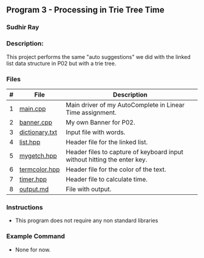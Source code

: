 ## Program 3 - Processing in Trie Tree Time
### Sudhir Ray
### Description:
This project performs the same "auto suggestions" we did with the linked list data structure in P02 but with a trie tree.



### Files

|   #   | File     | Description                      |
| :---: | -------- | -------------------------------- |
|   1   | [main.cpp](https://github.com/Sudhir0228/3013-Algorithms-ray/blob/main/Assignments/P02/main.cpp) | Main driver of my AutoComplete in Linear Time assignment. |
|   2   | [banner.cpp](https://github.com/Sudhir0228/3013-Algorithms-ray/blob/main/Assignments/P02/Banner.cpp) | My own Banner for P02. |
|   3   | [dictionary.txt](https://github.com/Sudhir0228/3013-Algorithms-ray/blob/main/Assignments/P02/dictionary.txt) | Input file with words. |
|   4   | [list.hpp](https://github.com/Sudhir0228/3013-Algorithms-ray/blob/main/Assignments/P02/list.hpp) | Header file for the linked list. |
|   5   | [mygetch.hpp](https://github.com/Sudhir0228/3013-Algorithms-ray/blob/main/Assignments/P02/mygetch.hpp) | Header files to capture of keyboard input without hitting the enter key.  |
|   6   | [termcolor.hpp](https://github.com/Sudhir0228/3013-Algorithms-ray/blob/main/Assignments/P02/termcolor.hpp) | Header file for the color of the text. |
|   7   | [timer.hpp](https://github.com/Sudhir0228/3013-Algorithms-ray/blob/main/Assignments/P02/timer.hpp) | Header file to calculate time. |
|   8   | [output.md](https://github.com/Sudhir0228/3013-Algorithms-ray/blob/main/Assignments/P02/output.md) | File with output. |

### Instructions

- This program does not require any non standard libraries

### Example Command

- None for now.





